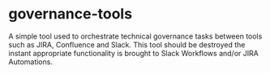 # governance-tools
A simple tool used to orchestrate technical governance tasks between tools such as JIRA, Confluence and Slack. This tool should be destroyed the instant appropriate functionality is brought to Slack Workflows and/or JIRA Automations.

